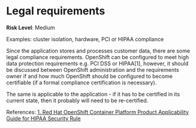 # Legal requirements

**Risk Level**: Medium

Examples: cluster isolation, hardware, PCI or HIPAA compliance

Since the application stores and processes customer data, there are some
legal compliance requirements. OpenShift can be configured to meet high
data protection requirements e.g. PCI DSS or HIPAA[1], however, it should
be discussed between OpenShift administration and the requirements owner
if and how much OpenShift should be configured to become certifiable
(if a formal compliance certification is necessary). 

The same is applicable to the application - if it has to be certified in
its current state, then it probably will need to be re-certified.

References:
[1. Red Hat OpenShift Container Platform Product Applicability Guide for HIPAA Security Rule](https://www.redhat.com/cms/managed-files/ve-openshift-hipaa-coalfire-analyst-materal-f23549-202005-en.pdf)
